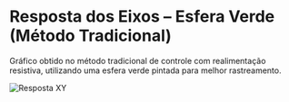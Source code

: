 # Resposta dos Eixos – Esfera Verde (Método Tradicional)

Gráfico obtido no método tradicional de controle com realimentação resistiva, utilizando uma esfera verde pintada para melhor rastreamento.

![Resposta XY](./resposta_xy_tradicional_esfera_verde.png)
